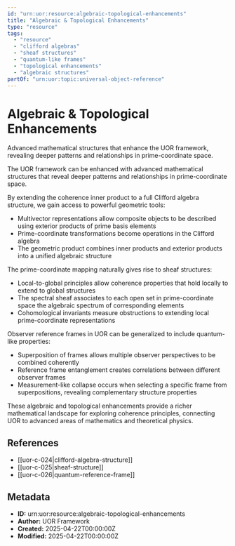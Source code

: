 ```yaml
---
id: "urn:uor:resource:algebraic-topological-enhancements"
title: "Algebraic & Topological Enhancements"
type: "resource"
tags:
  - "resource"
  - "clifford algebras"
  - "sheaf structures"
  - "quantum-like frames"
  - "topological enhancements"
  - "algebraic structures"
partOf: "urn:uor:topic:universal-object-reference"
---
```


# Algebraic & Topological Enhancements

Advanced mathematical structures that enhance the UOR framework, revealing deeper patterns and relationships in prime-coordinate space.

The UOR framework can be enhanced with advanced mathematical structures that reveal deeper patterns and relationships in prime-coordinate space.

By extending the coherence inner product to a full Clifford algebra structure, we gain access to powerful geometric tools:

- Multivector representations allow composite objects to be described using exterior products of prime basis elements
- Prime-coordinate transformations become operations in the Clifford algebra
- The geometric product combines inner products and exterior products into a unified algebraic structure

The prime-coordinate mapping naturally gives rise to sheaf structures:

- Local-to-global principles allow coherence properties that hold locally to extend to global structures
- The spectral sheaf associates to each open set in prime-coordinate space the algebraic spectrum of corresponding elements
- Cohomological invariants measure obstructions to extending local prime-coordinate representations

Observer reference frames in UOR can be generalized to include quantum-like properties:

- Superposition of frames allows multiple observer perspectives to be combined coherently
- Reference frame entanglement creates correlations between different observer frames
- Measurement-like collapse occurs when selecting a specific frame from superpositions, revealing complementary structure properties

These algebraic and topological enhancements provide a richer mathematical landscape for exploring coherence principles, connecting UOR to advanced areas of mathematics and theoretical physics.

## References

- [[uor-c-024|clifford-algebra-structure]]
- [[uor-c-025|sheaf-structure]]
- [[uor-c-026|quantum-reference-frame]]

## Metadata

- **ID:** urn:uor:resource:algebraic-topological-enhancements
- **Author:** UOR Framework
- **Created:** 2025-04-22T00:00:00Z
- **Modified:** 2025-04-22T00:00:00Z

